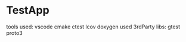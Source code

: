 # TestApp
tools used:
    vscode
    cmake
    ctest
    lcov
    doxygen
used 3rdParty libs:
    gtest
    proto3